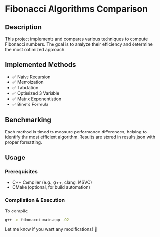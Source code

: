 # Fibonacci Algorithms Comparison

## Description
This project implements and compares various techniques to compute Fibonacci numbers. The goal is to analyze their efficiency and determine the most optimized approach.

## Implemented Methods
- ✅ Naive Recursion 
- ✅ Memoization  
- ✅ Tabulation
- ✅ Optimized 3 Variable  
- ✅ Matrix Exponentiation  
- ✅ Binet’s Formula  

## Benchmarking
Each method is timed to measure performance differences, helping to identify the most efficient algorithm.
Results are stored in results.json with proper formatting.

## Usage
### Prerequisites
- C++ Compiler (e.g., g++, clang, MSVC)
- CMake (optional, for build automation)

### Compilation & Execution
To compile:
```sh
g++ -o fibonacci main.cpp -O2
```

Let me know if you want any modifications! 🚀
